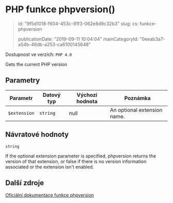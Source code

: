 PHP funkce phpversion()
=======================

> id: "9f5d1018-f604-453c-91f3-062e8d9c32b3"
> slug:
> 	cs: funkce-phpversion
>
> publicationDate: "2019-09-11 10:04:04"
> mainCategoryId: "0eeab3a7-a54b-46db-a253-ca6100145648"

Dostupnost ve verzích: `PHP 4.0`

Gets the current PHP version


Parametry
--------------

| Parametr | Datový typ | Výchozí hodnota | Poznámka |
|-----|-----|-----|-----|
| `$extension` | `string` | null | An optional extension name. |


Návratové hodnoty
----------------

`string`

If the optional extension parameter is
specified, phpversion returns the version of that
extension, or false if there is no version information associated or
the extension isn't enabled.

Další zdroje
------------

[Oficiální dokumentace funkce phpversion](https://www.php.net/manual/en/function.phpversion.php)
